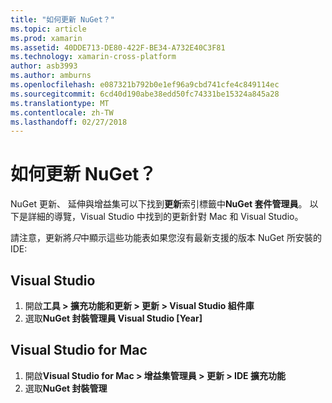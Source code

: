 ```yaml
---
title: "如何更新 NuGet？"
ms.topic: article
ms.prod: xamarin
ms.assetid: 40DDE713-DE80-422F-BE34-A732E40C3F81
ms.technology: xamarin-cross-platform
author: asb3993
ms.author: amburns
ms.openlocfilehash: e087321b792b0e1ef96a9cbd741cfe4c849114ec
ms.sourcegitcommit: 6cd40d190abe38edd50fc74331be15324a845a28
ms.translationtype: MT
ms.contentlocale: zh-TW
ms.lasthandoff: 02/27/2018
---
```

# <a name="how-can-i-update-nuget"></a>如何更新 NuGet？

NuGet 更新、 延伸與增益集可以下找到**更新**索引標籤中**NuGet 套件管理員**。 以下是詳細的導覽，Visual Studio 中找到的更新針對 Mac 和 Visual Studio。 

請注意，更新將*只*中顯示這些功能表如果您沒有最新支援的版本 NuGet 所安裝的 IDE:

## <a name="visual-studio"></a>Visual Studio
1. 開啟**工具 > 擴充功能和更新 > 更新 > Visual Studio 組件庫**
2. 選取**NuGet 封裝管理員 Visual Studio [Year]**

## <a name="visual-studio-for-mac"></a>Visual Studio for Mac

1. 開啟**Visual Studio for Mac > 增益集管理員 > 更新 > IDE 擴充功能**
2. 選取**NuGet 封裝管理**

